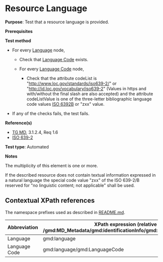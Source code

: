 # Resource Language

**Purpose**: Test that a resource language is provided.

**Prerequisites**

**Test method**

* For every [Language](#lang) node,

    * Check that [Language Code](#langCode) exists.

    * For every [Language Code](#langCode) node,

        * Check that the attribute codeList is "http://www.loc.gov/standards/iso639-2/" or "http://id.loc.gov/vocabulary/iso639-2" (Values in https and with/without the final slash are also accepted) and the attribute codeListValue is one of the three-letter bibliographic language code values [ISO 6392B](http://inspire.ec.europa.eu/schemas/common/1.0/common.xsd) or "zxx" value.

* If any of the checks fails, the test fails.

**Reference(s)**	 

* [TG MD](./README.md#ref_TG_MD), 3.1.2.4, Req 1.6
* [ISO 639-2](./README.md#ref_ISO_639_2)

**Test type**: Automated

**Notes**

The multiplicity of this element is one or more.

If the described resource does not contain textual information expressed in a natural language the special code value "zxx" of the ISO 639-2/B reserved for "no linguistic content; not applicable" shall be used.

## Contextual XPath references

The namespace prefixes used as described in [README.md](./README.md#namespaces).

Abbreviation                                   |  XPath expression (relative to /gmd:MD_Metadata/gmd:identificationInfo/gmd:MD_DataIdentification/)
-----------------------------------------------| -------------------------------------------------------------------------
<a name="lang"></a> Language  | gmd:language
<a name="langCode"></a> Language Code | gmd:language/gmd:LanguageCode
